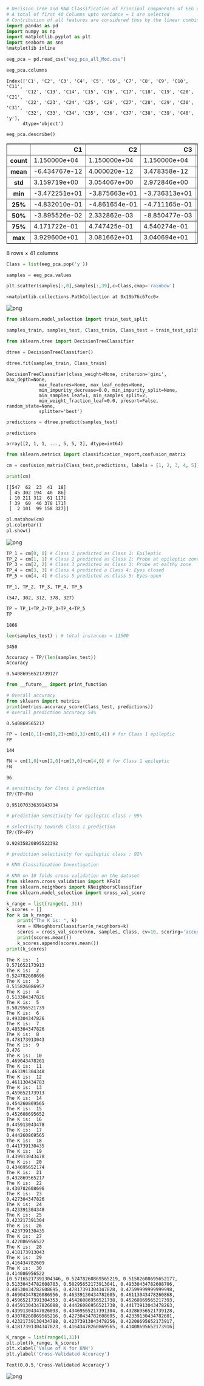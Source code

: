 

```python
# Decision Tree and KNN Classification of Principal components of EEG data set
# A total of first 40 Columns upto variance = 1 are selected 
# Contribution of all features are considered thus by the linear combination as given in components
import pandas as pd
import numpy as np
import matplotlib.pyplot as plt
import seaborn as sns
%matplotlib inline
```


```python
eeg_pca = pd.read_csv("eeg_pca_all_Mod.csv")
```


```python
eeg_pca.columns
```




    Index(['C1', 'C2', 'C3', 'C4', 'C5', 'C6', 'C7', 'C8', 'C9', 'C10', 'C11',
           'C12', 'C13', 'C14', 'C15', 'C16', 'C17', 'C18', 'C19', 'C20', 'C21',
           'C22', 'C23', 'C24', 'C25', 'C26', 'C27', 'C28', 'C29', 'C30', 'C31',
           'C32', 'C33', 'C34', 'C35', 'C36', 'C37', 'C38', 'C39', 'C40', 'y'],
          dtype='object')




```python
eeg_pca.describe()
```




<div>
<style>
    .dataframe thead tr:only-child th {
        text-align: right;
    }

    .dataframe thead th {
        text-align: left;
    }

    .dataframe tbody tr th {
        vertical-align: top;
    }
</style>
<table border="1" class="dataframe">
  <thead>
    <tr style="text-align: right;">
      <th></th>
      <th>C1</th>
      <th>C2</th>
      <th>C3</th>
      <th>C4</th>
      <th>C5</th>
      <th>C6</th>
      <th>C7</th>
      <th>C8</th>
      <th>C9</th>
      <th>C10</th>
      <th>...</th>
      <th>C32</th>
      <th>C33</th>
      <th>C34</th>
      <th>C35</th>
      <th>C36</th>
      <th>C37</th>
      <th>C38</th>
      <th>C39</th>
      <th>C40</th>
      <th>y</th>
    </tr>
  </thead>
  <tbody>
    <tr>
      <th>count</th>
      <td>1.150000e+04</td>
      <td>1.150000e+04</td>
      <td>1.150000e+04</td>
      <td>1.150000e+04</td>
      <td>1.150000e+04</td>
      <td>1.150000e+04</td>
      <td>1.150000e+04</td>
      <td>1.150000e+04</td>
      <td>1.150000e+04</td>
      <td>1.150000e+04</td>
      <td>...</td>
      <td>1.150000e+04</td>
      <td>1.150000e+04</td>
      <td>1.150000e+04</td>
      <td>1.150000e+04</td>
      <td>1.150000e+04</td>
      <td>1.150000e+04</td>
      <td>1.150000e+04</td>
      <td>1.150000e+04</td>
      <td>1.150000e+04</td>
      <td>11500.000000</td>
    </tr>
    <tr>
      <th>mean</th>
      <td>-6.434767e-12</td>
      <td>4.000020e-12</td>
      <td>3.478358e-12</td>
      <td>8.260911e-12</td>
      <td>7.739110e-12</td>
      <td>5.999923e-12</td>
      <td>2.521773e-12</td>
      <td>-1.738750e-13</td>
      <td>-4.086958e-12</td>
      <td>3.652063e-12</td>
      <td>...</td>
      <td>-1.652171e-12</td>
      <td>-4.173891e-12</td>
      <td>1.173905e-11</td>
      <td>-6.347833e-12</td>
      <td>1.304373e-12</td>
      <td>-1.043481e-12</td>
      <td>-3.477762e-13</td>
      <td>-5.826096e-12</td>
      <td>-1.391326e-12</td>
      <td>3.000000</td>
    </tr>
    <tr>
      <th>std</th>
      <td>3.159719e+00</td>
      <td>3.054067e+00</td>
      <td>2.972846e+00</td>
      <td>2.931034e+00</td>
      <td>2.800360e+00</td>
      <td>2.716979e+00</td>
      <td>2.686619e+00</td>
      <td>2.634082e+00</td>
      <td>2.553724e+00</td>
      <td>2.462415e+00</td>
      <td>...</td>
      <td>1.523592e+00</td>
      <td>1.494276e+00</td>
      <td>1.426197e+00</td>
      <td>1.394516e+00</td>
      <td>1.307136e+00</td>
      <td>1.196906e+00</td>
      <td>1.096569e+00</td>
      <td>1.060631e+00</td>
      <td>9.868954e-01</td>
      <td>1.414275</td>
    </tr>
    <tr>
      <th>min</th>
      <td>-3.472251e+01</td>
      <td>-3.875663e+01</td>
      <td>-3.736313e+01</td>
      <td>-3.100859e+01</td>
      <td>-2.833410e+01</td>
      <td>-2.106016e+01</td>
      <td>-2.496379e+01</td>
      <td>-2.670985e+01</td>
      <td>-2.910599e+01</td>
      <td>-2.771948e+01</td>
      <td>...</td>
      <td>-1.691875e+01</td>
      <td>-1.909063e+01</td>
      <td>-2.000258e+01</td>
      <td>-2.052583e+01</td>
      <td>-1.756679e+01</td>
      <td>-1.296933e+01</td>
      <td>-1.792661e+01</td>
      <td>-1.304413e+01</td>
      <td>-1.382890e+01</td>
      <td>1.000000</td>
    </tr>
    <tr>
      <th>25%</th>
      <td>-4.832010e-01</td>
      <td>-4.861654e-01</td>
      <td>-4.711165e-01</td>
      <td>-4.506858e-01</td>
      <td>-6.876488e-01</td>
      <td>-1.195078e+00</td>
      <td>-5.416575e-01</td>
      <td>-1.119797e+00</td>
      <td>-5.559593e-01</td>
      <td>-7.692585e-01</td>
      <td>...</td>
      <td>-2.959082e-01</td>
      <td>-3.257292e-01</td>
      <td>-2.439990e-01</td>
      <td>-2.225208e-01</td>
      <td>-2.130407e-01</td>
      <td>-2.056905e-01</td>
      <td>-1.524571e-01</td>
      <td>-1.669737e-01</td>
      <td>-1.692109e-01</td>
      <td>2.000000</td>
    </tr>
    <tr>
      <th>50%</th>
      <td>-3.895526e-02</td>
      <td>2.332862e-03</td>
      <td>-8.850477e-03</td>
      <td>9.231791e-03</td>
      <td>1.785829e-02</td>
      <td>5.893835e-02</td>
      <td>4.448018e-02</td>
      <td>-4.589760e-02</td>
      <td>2.133087e-02</td>
      <td>3.154492e-03</td>
      <td>...</td>
      <td>-9.244097e-03</td>
      <td>3.115520e-03</td>
      <td>4.969701e-03</td>
      <td>-7.965000e-06</td>
      <td>5.860565e-03</td>
      <td>1.184232e-02</td>
      <td>2.377661e-02</td>
      <td>3.130946e-03</td>
      <td>-1.272622e-02</td>
      <td>3.000000</td>
    </tr>
    <tr>
      <th>75%</th>
      <td>4.171722e-01</td>
      <td>4.747425e-01</td>
      <td>4.540274e-01</td>
      <td>4.913377e-01</td>
      <td>8.167425e-01</td>
      <td>1.105186e+00</td>
      <td>6.024013e-01</td>
      <td>1.297714e+00</td>
      <td>6.022882e-01</td>
      <td>8.220335e-01</td>
      <td>...</td>
      <td>2.850805e-01</td>
      <td>3.367179e-01</td>
      <td>2.530717e-01</td>
      <td>2.298445e-01</td>
      <td>2.191603e-01</td>
      <td>2.226151e-01</td>
      <td>1.977843e-01</td>
      <td>1.704705e-01</td>
      <td>1.487752e-01</td>
      <td>4.000000</td>
    </tr>
    <tr>
      <th>max</th>
      <td>3.929600e+01</td>
      <td>3.081662e+01</td>
      <td>3.040694e+01</td>
      <td>2.916240e+01</td>
      <td>3.022223e+01</td>
      <td>2.430129e+01</td>
      <td>2.941263e+01</td>
      <td>2.152692e+01</td>
      <td>2.779965e+01</td>
      <td>1.851866e+01</td>
      <td>...</td>
      <td>1.835334e+01</td>
      <td>1.307752e+01</td>
      <td>2.047965e+01</td>
      <td>1.507628e+01</td>
      <td>2.191991e+01</td>
      <td>2.045523e+01</td>
      <td>1.277478e+01</td>
      <td>1.234410e+01</td>
      <td>1.361299e+01</td>
      <td>5.000000</td>
    </tr>
  </tbody>
</table>
<p>8 rows × 41 columns</p>
</div>




```python
Class = list(eeg_pca.pop('y'))
```


```python
samples = eeg_pca.values
```


```python
plt.scatter(samples[:,0],samples[:,39],c=Class,cmap='rainbow')
```




    <matplotlib.collections.PathCollection at 0x19b76c67cc0>




![png](output_6_1.png)



```python
from sklearn.model_selection import train_test_split
```


```python
samples_train, samples_test, Class_train, Class_test = train_test_split( samples, Class, test_size = 0.3, random_state = 100)
```


```python
from sklearn.tree import DecisionTreeClassifier
```


```python
dtree = DecisionTreeClassifier()
```


```python
dtree.fit(samples_train, Class_train)
```




    DecisionTreeClassifier(class_weight=None, criterion='gini', max_depth=None,
                max_features=None, max_leaf_nodes=None,
                min_impurity_decrease=0.0, min_impurity_split=None,
                min_samples_leaf=1, min_samples_split=2,
                min_weight_fraction_leaf=0.0, presort=False, random_state=None,
                splitter='best')




```python
predictions = dtree.predict(samples_test)
```


```python
predictions
```




    array([2, 1, 1, ..., 5, 5, 2], dtype=int64)




```python
from sklearn.metrics import classification_report,confusion_matrix
```


```python
cm = confusion_matrix(Class_test,predictions, labels = [1, 2, 3, 4, 5])
```


```python
print(cm)
```

    [[547  62  23  41  18]
     [ 45 302 194  40  86]
     [ 10 211 312  61 117]
     [ 39  60  46 378 171]
     [  2 101  99 158 327]]
    


```python
pl.matshow(cm)
pl.colorbar()
pl.show()
```


![png](output_17_0.png)



```python
TP_1 = cm[0, 0] # Class 1 predicted as Class 1: Epileptic
TP_2 = cm[1, 1] # Class 2 predicted as Class 2: Probe at epileptic zone
TP_3 = cm[2, 2] # Class 3 predicted as Class 3: Probe at ealthy zone
TP_4 = cm[3, 3] # Class 4 predicted a Class 4: Eyes closed
TP_5 = cm[4, 4] # Class 5 predicted as Class 5: Eyes open
```


```python
TP_1, TP_2, TP_3, TP_4, TP_5
```




    (547, 302, 312, 378, 327)




```python
TP = TP_1+TP_2+TP_3+TP_4+TP_5
TP
```




    1866




```python
len(samples_test) : # total instances = 11500
```




    3450




```python
Accuracy = TP/(len(samples_test))
Accuracy
```




    0.54086956521739127




```python
from __future__ import print_function
```


```python
# Overall accuracy
from sklearn import metrics
print(metrics.accuracy_score(Class_test, predictions))
# overall prediction accuracy 54%
```

    0.540869565217
    


```python
FP = (cm[0,1]+cm[0,2]+cm[0,3]+cm[0,4]) # for Class 1 epileptic
FP
```




    144




```python
FN = cm[1,0]+cm[2,0]+cm[3,0]+cm[4,0] # for Class 1 epileptic
FN
```




    96




```python
# sensitivity for Class 1 prediction
TP/(TP+FN)
```




    0.95107033639143734




```python
# prediction sensitivity for epileptic class : 95%
```


```python
# selectivity towards Class 1 prediction
TP/(TP+FP)
```




    0.92835820895522392




```python
# prediction selectivity for epileptic class : 92%
```


```python
# KNN Classification Investigation
```


```python
# KNN on 10 folds cross validation on the dataset
from sklearn.cross_validation import KFold
from sklearn.neighbors import KNeighborsClassifier
from sklearn.model_selection import cross_val_score
```


```python
k_range = list(range(1, 31))
k_scores = []
for k in k_range:
    print("The K is: ", k)
    knn = KNeighborsClassifier(n_neighbors=k)
    scores = cross_val_score(knn, samples, Class, cv=10, scoring='accuracy')
    print(scores.mean())
    k_scores.append(scores.mean())
print(k_scores)
```

    The K is:  1
    0.571652173913
    The K is:  2
    0.524782608696
    The K is:  3
    0.515826086957
    The K is:  4
    0.513304347826
    The K is:  5
    0.502956521739
    The K is:  6
    0.493304347826
    The K is:  7
    0.485304347826
    The K is:  8
    0.478173913043
    The K is:  9
    0.476
    The K is:  10
    0.469043478261
    The K is:  11
    0.463391304348
    The K is:  12
    0.461130434783
    The K is:  13
    0.459652173913
    The K is:  14
    0.454260869565
    The K is:  15
    0.452608695652
    The K is:  16
    0.445913043478
    The K is:  17
    0.444260869565
    The K is:  18
    0.441739130435
    The K is:  19
    0.439913043478
    The K is:  20
    0.434695652174
    The K is:  21
    0.432869565217
    The K is:  22
    0.430782608696
    The K is:  23
    0.427304347826
    The K is:  24
    0.423391304348
    The K is:  25
    0.423217391304
    The K is:  26
    0.423739130435
    The K is:  27
    0.422086956522
    The K is:  28
    0.418173913043
    The K is:  29
    0.416434782609
    The K is:  30
    0.414086956522
    [0.57165217391304346, 0.52478260869565219, 0.51582608695652177, 0.51330434782608703, 0.50295652173913041, 0.49330434782608706, 0.48530434782608695, 0.47817391304347828, 0.47599999999999998, 0.46904347826086956, 0.46339130434782605, 0.46113043478260868, 0.45965217391304353, 0.45426086956521738, 0.45260869565217393, 0.44591304347826088, 0.44426086956521738, 0.44173913043478263, 0.43991304347826093, 0.43469565217391304, 0.43286956521739128, 0.43078260869565216, 0.42730434782608695, 0.42339130434782601, 0.42321739130434788, 0.42373913043478256, 0.42208695652173917, 0.41817391304347823, 0.41643478260869565, 0.41408695652173916]
    


```python
K_range = list(range(1,31))
plt.plot(k_range, k_scores)
plt.xlabel('Value of K for KNN')
plt.ylabel('Cross-Validated Accuracy')
```




    Text(0,0.5,'Cross-Validated Accuracy')




![png](output_34_1.png)


